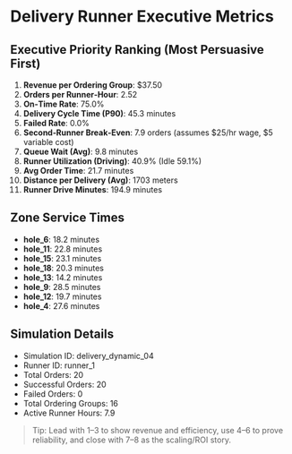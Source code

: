 # Delivery Runner Executive Metrics

## Executive Priority Ranking (Most Persuasive First)
1. **Revenue per Ordering Group**: $37.50
2. **Orders per Runner‑Hour**: 2.52
3. **On‑Time Rate**: 75.0%
4. **Delivery Cycle Time (P90)**: 45.3 minutes
5. **Failed Rate**: 0.0%
6. **Second‑Runner Break‑Even**: 7.9 orders (assumes $25/hr wage, $5 variable cost)
7. **Queue Wait (Avg)**: 9.8 minutes
8. **Runner Utilization (Driving)**: 40.9% (Idle 59.1%)
9. **Avg Order Time**: 21.7 minutes
10. **Distance per Delivery (Avg)**: 1703 meters
11. **Runner Drive Minutes**: 194.9 minutes

## Zone Service Times
- **hole_6**: 18.2 minutes
- **hole_11**: 22.8 minutes
- **hole_15**: 23.1 minutes
- **hole_18**: 20.3 minutes
- **hole_13**: 14.2 minutes
- **hole_9**: 28.5 minutes
- **hole_12**: 19.7 minutes
- **hole_4**: 27.6 minutes


## Simulation Details
- Simulation ID: delivery_dynamic_04
- Runner ID: runner_1
- Total Orders: 20
- Successful Orders: 20
- Failed Orders: 0
- Total Ordering Groups: 16
- Active Runner Hours: 7.9

> Tip: Lead with 1–3 to show revenue and efficiency, use 4–6 to prove reliability, and close with 7–8 as the scaling/ROI story.
